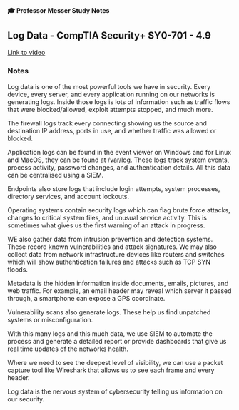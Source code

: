 #### 🎓 Professor Messer Study Notes

##  Log Data - CompTIA Security+ SY0-701 - 4.9

[Link to video](https://youtu.be/EDru1LTYDJw?si=gcLgq2TXc-WXkcmD)

### Notes

Log data is one of the most powerful tools we have in security. Every device, every server, and every application running on our networks is generating logs. Inside those logs is lots of information such as traffic flows that were blocked/allowed, exploit attempts stopped, and much more.

The firewall logs track every connecting showing us the source and destination IP address, ports in use, and whether traffic was allowed or blocked. 

Application logs can be found in the event viewer on Windows and for Linux and MacOS, they can be found at /var/log. These logs track system events, process activity, password changes, and authentication details. All this data can be centralised using a SIEM.

Endpoints also store logs that include login attempts, system processes, directory services, and account lockouts.

Operating systems contain security logs which can flag brute force attacks, changes to critical system files, and unusual service activity. This is sometimes what gives us the first warning of an attack in progress.

WE also gather data from intrusion prevention and detection systems. These record known vulnerabilities and attack signatures. We may also collect data from network infrastructure devices like routers and switches which will show authentication failures and attacks such as TCP SYN floods.

Metadata is the hidden information inside documents, emails, pictures, and web traffic. For example, an email header may reveal which server it passed through, a smartphone can expose a GPS coordinate.

Vulnerability scans also generate logs. These help us find unpatched systems or misconfiguration.

With this many logs and this much data, we use SIEM to automate the process and generate a detailed report or provide dashboards that give us real time updates of the networks health.

Where we need to see the deepest level of visibility, we can use a packet capture tool like Wireshark that allows us to see each frame and every header.

Log data is the nervous system of cybersecurity telling us information on our security.
